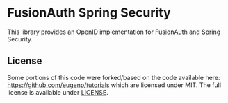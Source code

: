 FusionAuth Spring Security
====

This library provides an OpenID implementation for FusionAuth and Spring Security.

License
----
Some portions of this code were forked/based on the code available here: https://github.com/eugenp/tutorials
which are licensed under MIT. The full license is available under [LICENSE](LICENSE).

